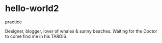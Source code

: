 # hello-world2
practice

Designer, blogger, lover of whales & sunny beaches. Waiting for the Doctor to come find me in his TARDIS. 
